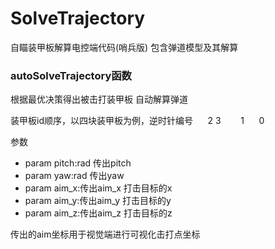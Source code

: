 # SolveTrajectory

自瞄装甲板解算电控端代码(哨兵版)
包含弹道模型及其解算

### autoSolveTrajectory函数
根据最优决策得出被击打装甲板 自动解算弹道

装甲板id顺序，以四块装甲板为例，逆时针编号
$~~~~~$2
3$~~~~~~~~$1
$~~~~~$0

参数
- param pitch:rad  传出pitch
- param yaw:rad    传出yaw
- param aim_x:传出aim_x  打击目标的x
- param aim_y:传出aim_y  打击目标的y
- param aim_z:传出aim_z  打击目标的z

传出的aim坐标用于视觉端进行可视化击打点坐标
